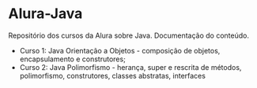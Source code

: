 # Alura-Java
Repositório dos cursos da Alura sobre Java. 
Documentação do conteúdo.

<ul>
  <li>Curso 1: Java Orientação a Objetos - composição de objetos, encapsulamento e construtores;</li>

<li>Curso 2: Java Polimorfismo - herança, super e rescrita de métodos, polimorfismo, construtores, classes abstratas, interfaces </li>
  
  </ul>
